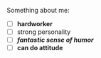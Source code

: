 Something about me: 
- [ ] **hardworker**
- [ ] strong personality
- [ ] **_fantastic sense of humor_** 
- [ ] **can do attitude**
